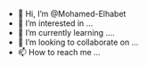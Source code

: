 - 👋 Hi, I’m @Mohamed-Elhabet
- 👀 I’m interested in ...
- 🌱 I’m currently learning ....
- 💞️ I’m looking to collaborate on ...
- 📫 How to reach me ...

<!---
Mohamed-Elhabet/Mohamed-Elhabet is a ✨ special ✨ repository because its `README.md` (this file) appears on your GitHub profile.
You can click the Preview link to take a look at your changes.
--->
